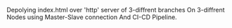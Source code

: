 Depolying index.html over 'http' server of 3-diffrent branches On 3-diffrent Nodes using Master-Slave connection And CI-CD Pipeline.
